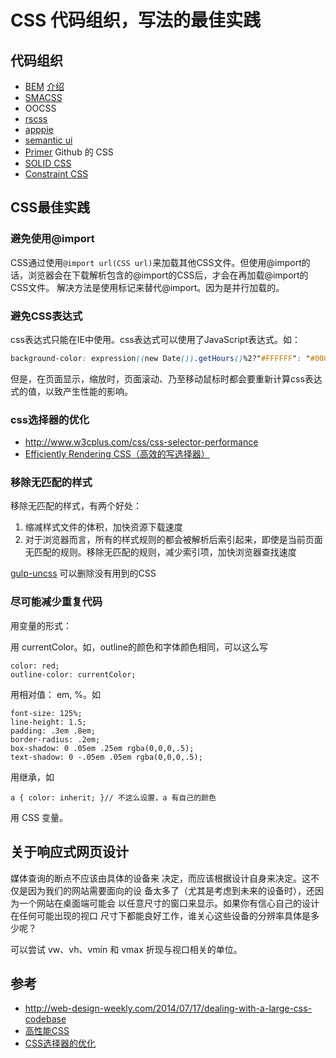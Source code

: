# CSS 代码组织，写法的最佳实践
## 代码组织
* [BEM](http://getbem.com/) [介绍](BEM.md)
* [SMACSS](https://smacss.com/)
* OOCSS
* [rscss](https://github.com/rstacruz/rscss)
* [apppie](http://www.apppie.org/)
* [semantic ui](http://semantic-ui.com/)
* [Primer](http://primercss.io/scaffolding/) Github 的 CSS
* [SOLID CSS](http://blog.millermedeiros.com/solid-css/)
* [Constraint CSS](http://gridstylesheets.org/guides/ccss/)

## CSS最佳实践
### 避免使用@import
CSS通过使用`@import url(CSS url)`来加载其他CSS文件。但使用@import的话，浏览器会在下载解析包含的@import的CSS后，才会在再加载@import的CSS文件。
解决方法是使用<link>标记来替代@import。因为<link>是并行加载的。

### 避免CSS表达式
css表达式只能在IE中使用。css表达式可以使用了JavaScript表达式。如：
``` css
background-color: expression((new Date()).getHours()%2?"#FFFFFF": "#000000" );
```
但是，在页面显示，缩放时，页面滚动、乃至移动鼠标时都会要重新计算css表达式的值，以致产生性能的影响。

### css选择器的优化
* http://www.w3cplus.com/css/css-selector-performance
* [Efficiently Rendering CSS（高效的写选择器）](https://css-tricks.com/efficiently-rendering-css/)

### 移除无匹配的样式
移除无匹配的样式，有两个好处：
1. 缩减样式文件的体积，加快资源下载速度
2. 对于浏览器而言，所有的样式规则的都会被解析后索引起来，即使是当前页面无匹配的规则。移除无匹配的规则，减少索引项，加快浏览器查找速度

[gulp-uncss](https://github.com/ben-eb/gulp-uncss) 可以删除没有用到的CSS

### 尽可能减少重复代码
用变量的形式：

用 currentColor。如，outline的颜色和字体颜色相同，可以这么写
```
color: red;
outline-color: currentColor;
```

用相对值： em, %。如
```
font-size: 125%;
line-height: 1.5;
padding: .3em .8em;
border-radius: .2em;
box-shadow: 0 .05em .25em rgba(0,0,0,.5);
text-shadow: 0 -.05em .05em rgba(0,0,0,.5);
```

用继承，如
```
a { color: inherit; }// 不这么设置，a 有自己的颜色
```

用 CSS 变量。

## 关于响应式网页设计
媒体查询的断点不应该由具体的设备来
决定，而应该根据设计自身来决定。这不仅是因为我们的网站需要面向的设
备太多了（尤其是考虑到未来的设备时），还因为一个网站在桌面端可能会
以任意尺寸的窗口来显示。如果你有信心自己的设计在任何可能出现的视口
尺寸下都能良好工作，谁关心这些设备的分辨率具体是多少呢？

可以尝试 vw、vh、vmin 和 vmax 折现与视口相关的单位。

## 参考
* http://web-design-weekly.com/2014/07/17/dealing-with-a-large-css-codebase
* [高性能CSS](http://www.alloyteam.com/2012/10/high-performance-CSS/)
* [CSS选择器的优化](http://www.w3cplus.com/css/css-selector-performance)
